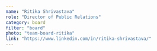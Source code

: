 ```yaml
---
name: "Ritika Shrivastava"
role: "Director of Public Relations"
category: board
filter: "board"
photo: "team-board-ritika"
link: "https://www.linkedin.com/in/ritika-shrivastava/"
---
```

